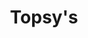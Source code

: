 ---
title: Topsy's
tags: john
image: src/files/john/Topsys_2000.jpg
imageBase: Topsys
alt: Topsy's Cafe in downtown Concordia, Missouri with an old car out front.
imageDate: May 2022
location: Concordia, Missouri
camera: Canon T3i
metaDescription: Topsy's Cafe in downtown Concordia, Missouri with an old car out front.
---